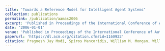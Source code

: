 ```yaml
---
title: 'Towards a Reference Model for Intelligent Agent Systems'
collection: publications
permalink: /publication/aamas2006
excerpt: 'Published in Proceedings of the International Conference of Autonomous Agents and Multiagent Systems (AAMAS) 2006.'
date: '2006-01-01'
venue: 'Published in Proceedings of the International Conference of Autonomous Agents and Multiagent Systems (AAMAS) 2006.'
paperurl: 'https://dl.acm.org/citation.cfm?id=1160922'
citation: Pragnesh Jay Modi, Spiros Mancoridis, William M. Mongan, William Regli, Israel Mayk. Towards a Reference Model for Intelligent Agent Systems Published in Proceedings of the International Conference of Autonomous Agents and Multiagent Systems (AAMAS) 2006.
---
```


